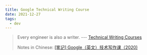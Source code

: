 ```yaml
---
title: Google Technical Writing Course
date: 2021-12-27
tags:
  - dev
---
```


> Every engineer is also a writer. ---
> [Technical Writing Courses](https://developers.google.com/tech-writing)
>
> Notes in Chinese:
> [\[笔记\] Google（英文）技术写作课（2020)](https://arthurchiao.art/blog/google-tech-writing-notes-zh/)

